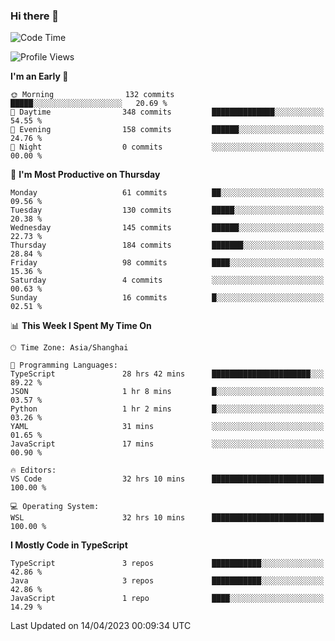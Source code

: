 ### Hi there 👋

<!--
**waynelwz/waynelwz** is a ✨ _special_ ✨ repository because its `README.md` (this file) appears on your GitHub profile.

Here are some ideas to get you started:

- 🔭 I’m currently working on ...
- 🌱 I’m currently learning ...
- 👯 I’m looking to collaborate on ...
- 🤔 I’m looking for help with ...
- 💬 Ask me about ...
- 📫 How to reach me: ...
- 😄 Pronouns: ...
- ⚡ Fun fact: ...
-->

<!--START_SECTION:waka-->
![Code Time](http://img.shields.io/badge/Code%20Time-1%2C271%20hrs%2027%20mins-blue)

![Profile Views](http://img.shields.io/badge/Profile%20Views-0-blue)

**I'm an Early 🐤** 

```text
🌞 Morning                132 commits         █████░░░░░░░░░░░░░░░░░░░░   20.69 % 
🌆 Daytime                348 commits         ██████████████░░░░░░░░░░░   54.55 % 
🌃 Evening                158 commits         ██████░░░░░░░░░░░░░░░░░░░   24.76 % 
🌙 Night                  0 commits           ░░░░░░░░░░░░░░░░░░░░░░░░░   00.00 % 
```
📅 **I'm Most Productive on Thursday** 

```text
Monday                   61 commits          ██░░░░░░░░░░░░░░░░░░░░░░░   09.56 % 
Tuesday                  130 commits         █████░░░░░░░░░░░░░░░░░░░░   20.38 % 
Wednesday                145 commits         ██████░░░░░░░░░░░░░░░░░░░   22.73 % 
Thursday                 184 commits         ███████░░░░░░░░░░░░░░░░░░   28.84 % 
Friday                   98 commits          ████░░░░░░░░░░░░░░░░░░░░░   15.36 % 
Saturday                 4 commits           ░░░░░░░░░░░░░░░░░░░░░░░░░   00.63 % 
Sunday                   16 commits          █░░░░░░░░░░░░░░░░░░░░░░░░   02.51 % 
```


📊 **This Week I Spent My Time On** 

```text
🕑︎ Time Zone: Asia/Shanghai

💬 Programming Languages: 
TypeScript               28 hrs 42 mins      ██████████████████████░░░   89.22 % 
JSON                     1 hr 8 mins         █░░░░░░░░░░░░░░░░░░░░░░░░   03.57 % 
Python                   1 hr 2 mins         █░░░░░░░░░░░░░░░░░░░░░░░░   03.26 % 
YAML                     31 mins             ░░░░░░░░░░░░░░░░░░░░░░░░░   01.65 % 
JavaScript               17 mins             ░░░░░░░░░░░░░░░░░░░░░░░░░   00.90 % 

🔥 Editors: 
VS Code                  32 hrs 10 mins      █████████████████████████   100.00 % 

💻 Operating System: 
WSL                      32 hrs 10 mins      █████████████████████████   100.00 % 
```

**I Mostly Code in TypeScript** 

```text
TypeScript               3 repos             ███████████░░░░░░░░░░░░░░   42.86 % 
Java                     3 repos             ███████████░░░░░░░░░░░░░░   42.86 % 
JavaScript               1 repo              ████░░░░░░░░░░░░░░░░░░░░░   14.29 % 
```




 Last Updated on 14/04/2023 00:09:34 UTC
<!--END_SECTION:waka-->
